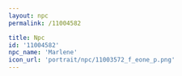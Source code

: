 ```yaml
---
layout: npc
permalink: /11004582

title: Npc
id: '11004582'
npc_name: 'Marlene'
icon_url: 'portrait/npc/11003572_f_eone_p.png'
---
```

